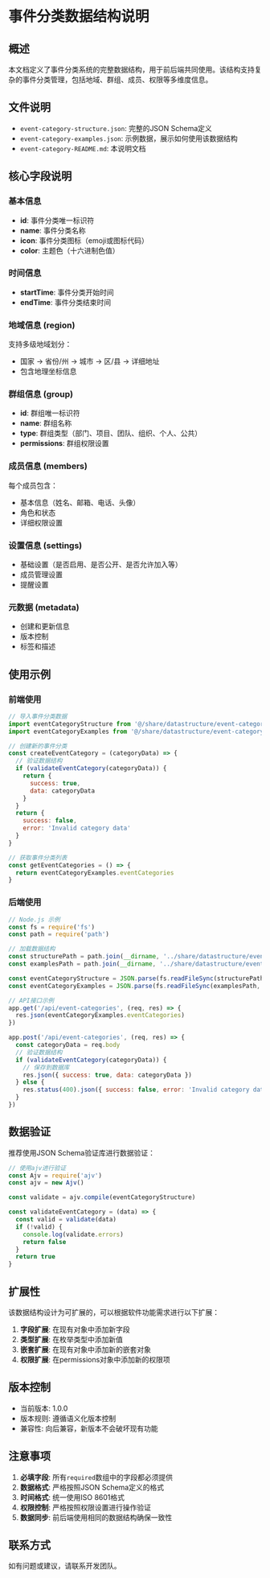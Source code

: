 # 事件分类数据结构说明

## 概述

本文档定义了事件分类系统的完整数据结构，用于前后端共同使用。该结构支持复杂的事件分类管理，包括地域、群组、成员、权限等多维度信息。

## 文件说明

- `event-category-structure.json`: 完整的JSON Schema定义
- `event-category-examples.json`: 示例数据，展示如何使用该数据结构
- `event-category-README.md`: 本说明文档

## 核心字段说明

### 基本信息
- **id**: 事件分类唯一标识符
- **name**: 事件分类名称
- **icon**: 事件分类图标（emoji或图标代码）
- **color**: 主题色（十六进制色值）

### 时间信息
- **startTime**: 事件分类开始时间
- **endTime**: 事件分类结束时间

### 地域信息 (region)
支持多级地域划分：
- 国家 → 省份/州 → 城市 → 区/县 → 详细地址
- 包含地理坐标信息

### 群组信息 (group)
- **id**: 群组唯一标识符
- **name**: 群组名称
- **type**: 群组类型（部门、项目、团队、组织、个人、公共）
- **permissions**: 群组权限设置

### 成员信息 (members)
每个成员包含：
- 基本信息（姓名、邮箱、电话、头像）
- 角色和状态
- 详细权限设置

### 设置信息 (settings)
- 基础设置（是否启用、是否公开、是否允许加入等）
- 成员管理设置
- 提醒设置

### 元数据 (metadata)
- 创建和更新信息
- 版本控制
- 标签和描述

## 使用示例

### 前端使用
```javascript
// 导入事件分类数据
import eventCategoryStructure from '@/share/datastructure/event-category-structure.json'
import eventCategoryExamples from '@/share/datastructure/event-category-examples.json'

// 创建新的事件分类
const createEventCategory = (categoryData) => {
  // 验证数据结构
  if (validateEventCategory(categoryData)) {
    return {
      success: true,
      data: categoryData
    }
  }
  return {
    success: false,
    error: 'Invalid category data'
  }
}

// 获取事件分类列表
const getEventCategories = () => {
  return eventCategoryExamples.eventCategories
}
```

### 后端使用
```javascript
// Node.js 示例
const fs = require('fs')
const path = require('path')

// 加载数据结构
const structurePath = path.join(__dirname, '../share/datastructure/event-category-structure.json')
const examplesPath = path.join(__dirname, '../share/datastructure/event-category-examples.json')

const eventCategoryStructure = JSON.parse(fs.readFileSync(structurePath, 'utf8'))
const eventCategoryExamples = JSON.parse(fs.readFileSync(examplesPath, 'utf8'))

// API接口示例
app.get('/api/event-categories', (req, res) => {
  res.json(eventCategoryExamples.eventCategories)
})

app.post('/api/event-categories', (req, res) => {
  const categoryData = req.body
  // 验证数据结构
  if (validateEventCategory(categoryData)) {
    // 保存到数据库
    res.json({ success: true, data: categoryData })
  } else {
    res.status(400).json({ success: false, error: 'Invalid category data' })
  }
})
```

## 数据验证

推荐使用JSON Schema验证库进行数据验证：

```javascript
// 使用ajv进行验证
const Ajv = require('ajv')
const ajv = new Ajv()

const validate = ajv.compile(eventCategoryStructure)

const validateEventCategory = (data) => {
  const valid = validate(data)
  if (!valid) {
    console.log(validate.errors)
    return false
  }
  return true
}
```

## 扩展性

该数据结构设计为可扩展的，可以根据软件功能需求进行以下扩展：

1. **字段扩展**: 在现有对象中添加新字段
2. **类型扩展**: 在枚举类型中添加新值
3. **嵌套扩展**: 在现有对象中添加新的嵌套对象
4. **权限扩展**: 在permissions对象中添加新的权限项

## 版本控制

- 当前版本: 1.0.0
- 版本规则: 遵循语义化版本控制
- 兼容性: 向后兼容，新版本不会破坏现有功能

## 注意事项

1. **必填字段**: 所有`required`数组中的字段都必须提供
2. **数据格式**: 严格按照JSON Schema定义的格式
3. **时间格式**: 统一使用ISO 8601格式
4. **权限控制**: 严格按照权限设置进行操作验证
5. **数据同步**: 前后端使用相同的数据结构确保一致性

## 联系方式

如有问题或建议，请联系开发团队。
